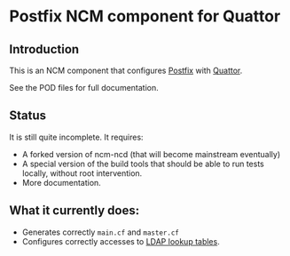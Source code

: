 # Postfix NCM component for Quattor

## Introduction

This is an NCM component that configures
[Postfix](http://www.postfix.org) with
[Quattor](http://www.quattor.org).

See the POD files for full documentation.

## Status

It is still quite incomplete. It requires:

* A forked version of ncm-ncd (that will become mainstream eventually)
* A special version of the build tools that should be able to run
  tests locally, without root intervention.
* More documentation.

## What it currently does:

* Generates correctly `main.cf` and `master.cf`
* Configures correctly accesses to
  [LDAP lookup tables](http://www.postfix.org/LDAP_README.html).
